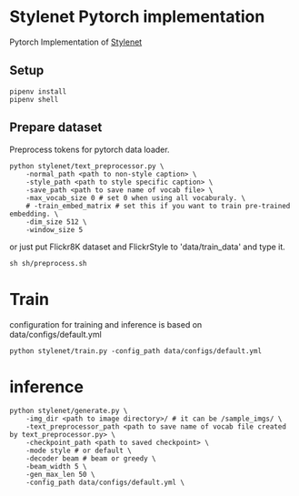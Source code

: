 # Stylenet Pytorch implementation
Pytorch Implementation of [Stylenet](https://www.microsoft.com/en-us/research/wp-content/uploads/2017/06/Generating-Attractive-Visual-Captions-with-Styles.pdf)

## Setup
```
pipenv install
pipenv shell
```

## Prepare dataset

Preprocess tokens for pytorch data loader.
```
python stylenet/text_preprocessor.py \
    -normal_path <path to non-style caption> \
    -style_path <path to style specific caption> \
    -save_path <path to save name of vocab file> \
    -max_vocab_size 0 # set 0 when using all vocaburaly. \
    # -train_embed_matrix # set this if you want to train pre-trained embedding. \
    -dim_size 512 \
    -window_size 5
```

or just put Flickr8K dataset and FlickrStyle to 'data/train_data' and type it.
```
sh sh/preprocess.sh
```

# Train
configuration for training and inference is based on data/configs/default.yml

```
python stylenet/train.py -config_path data/configs/default.yml
```

# inference
```
python stylenet/generate.py \
    -img_dir <path to image directory>/ # it can be /sample_imgs/ \
    -text_preprocessor_path <path to save name of vocab file created by text_preprocessor.py> \
    -checkpoint_path <path to saved checkpoint> \
    -mode style # or default \
    -decoder beam # beam or greedy \
    -beam_width 5 \
    -gen_max_len 50 \
    -config_path data/configs/default.yml \
```
